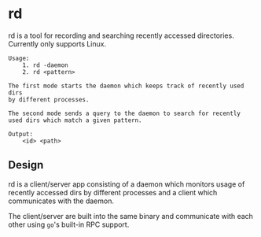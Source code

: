 rd
==

rd is a tool for recording and searching recently accessed directories.
Currently only supports Linux.

```
Usage:
	1. rd -daemon
	2. rd <pattern>

The first mode starts the daemon which keeps track of recently used dirs
by different processes.

The second mode sends a query to the daemon to search for recently
used dirs which match a given pattern.

Output:
	<id> <path>
```

Design
------

rd is a client/server app consisting of a daemon which monitors
usage of recently accessed dirs by different processes and a client
which communicates with the daemon.

The client/server are built into the same binary and communicate
with each other using `go`'s built-in RPC support.

